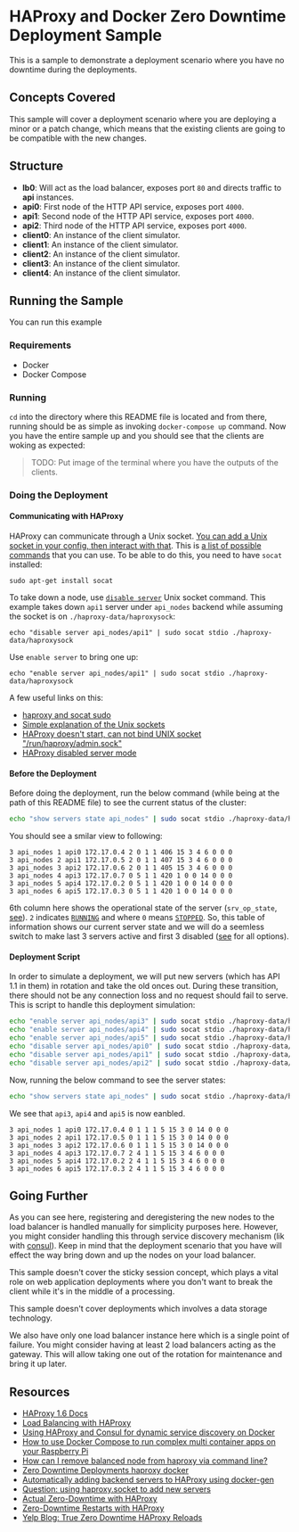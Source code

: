 # HAProxy and Docker Zero Downtime Deployment Sample

This is a sample to demonstrate a deployment scenario where you have no downtime during the deployments.

## Concepts Covered

This sample will cover a deployment scenario where you are deploying a minor or a patch change, which means that the existing clients are going to be compatible with the new changes.

## Structure

 - **lb0**: Will act as the load balancer, exposes port `80` and directs traffic to **api** instances.
 - **api0**: First node of the HTTP API service, exposes port `4000`.
 - **api1**: Second node of the HTTP API service, exposes port `4000`.
 - **api2**: Third node of the HTTP API service, exposes port `4000`.
 - **client0**: An instance of the client simulator.
 - **client1**: An instance of the client simulator.
 - **client2**: An instance of the client simulator.
 - **client3**: An instance of the client simulator.
 - **client4**: An instance of the client simulator.
 
## Running the Sample

You can run this example 

### Requirements

 - Docker
 - Docker Compose

### Running

`cd` into the directory where this README file is located and from there, running should be as simple as invoking `docker-compose up` command. Now you have the entire sample up and you should see that the clients are woking as expected:

> TODO: Put image of the terminal where you have the outputs of the clients.

### Doing the Deployment 

#### Communicating with HAProxy

HAProxy can communicate through a Unix socket. [You can add a Unix socket in your config, then interact with that](http://serverfault.com/a/249336). This is [a list of possible commands](http://cbonte.github.io/haproxy-dconv/configuration-1.5.html#9.2) that you can use. To be able to do this, you need to have `socat` installed:

```
sudo apt-get install socat
```

To take down a node, use [`disable server`](http://cbonte.github.io/haproxy-dconv/configuration-1.5.html#9.2-disable%20server) Unix socket command. This example takes down `api1` server under `api_nodes` backend while assuming the socket is on `./haproxy-data/haproxysock`:

```
echo "disable server api_nodes/api1" | sudo socat stdio ./haproxy-data/haproxysock
``` 

Use `enable server` to bring one up:

```
echo "enable server api_nodes/api1" | sudo socat stdio ./haproxy-data/haproxysock
``` 

A few useful links on this:

 - [haproxy and socat sudo](http://serverfault.com/questions/509934/haproxy-and-socat-sudo)
 - [Simple explanation of the Unix sockets](http://programmers.stackexchange.com/a/135972/22417)
 - [HAProxy doesn't start, can not bind UNIX socket "/run/haproxy/admin.sock"](http://stackoverflow.com/questions/30101075/haproxy-doesnt-start-can-not-bind-unix-socket-run-haproxy-admin-sock)
 - [HAProxy disabled server mode](https://cbonte.github.io/haproxy-dconv/configuration-1.5.html#5.2-disabled)

#### Before the Deployment

Before doing the deployment, run the below command (while being at the path of this README file) to see the current status of the cluster:

```bash
echo "show servers state api_nodes" | sudo socat stdio ./haproxy-data/haproxysock
```

You should see a smilar view to following:

```
3 api_nodes 1 api0 172.17.0.4 2 0 1 1 406 15 3 4 6 0 0 0
3 api_nodes 2 api1 172.17.0.5 2 0 1 1 407 15 3 4 6 0 0 0
3 api_nodes 3 api2 172.17.0.6 2 0 1 1 405 15 3 4 6 0 0 0
3 api_nodes 4 api3 172.17.0.7 0 5 1 1 420 1 0 0 14 0 0 0
3 api_nodes 5 api4 172.17.0.2 0 5 1 1 420 1 0 0 14 0 0 0
3 api_nodes 6 api5 172.17.0.3 0 5 1 1 420 1 0 0 14 0 0 0
```

6th column here shows the operational state of the server (`srv_op_state`, [see](http://www.haproxy.org/download/1.6/doc/management.txt)). `2` indicates [`RUNNING`](https://github.com/haproxy/haproxy/blob/v1.6.0/include/types/server.h#L50) and where `0` means [`STOPPED`](https://github.com/haproxy/haproxy/blob/v1.6.0/include/types/server.h#L48). So, this table of information shows our current server state and we will do a seemless switch to make last 3 servers active and first 3 disabled ([see](https://github.com/haproxy/haproxy/blob/v1.6.0/include/types/server.h#L47-L52) for all options).

#### Deployment Script

In order to simulate a deployment, we will put new servers (which has API 1.1 in them) in rotation and take the old onces out. During these transition, there should not be any connection loss and no request should fail to serve. This is script to handle this deployment simulation:

```bash
echo "enable server api_nodes/api3" | sudo socat stdio ./haproxy-data/haproxysock && \
echo "enable server api_nodes/api4" | sudo socat stdio ./haproxy-data/haproxysock && \
echo "enable server api_nodes/api5" | sudo socat stdio ./haproxy-data/haproxysock && \
echo "disable server api_nodes/api0" | sudo socat stdio ./haproxy-data/haproxysock && \
echo "disable server api_nodes/api1" | sudo socat stdio ./haproxy-data/haproxysock && \
echo "disable server api_nodes/api2" | sudo socat stdio ./haproxy-data/haproxysock
```

Now, running the below command to see the server states:

```bash
echo "show servers state api_nodes" | sudo socat stdio ./haproxy-data/haproxysock
```

We see that `api3`, `api4` and `api5` is now eanbled.

```
3 api_nodes 1 api0 172.17.0.4 0 1 1 1 5 15 3 0 14 0 0 0
3 api_nodes 2 api1 172.17.0.5 0 1 1 1 5 15 3 0 14 0 0 0
3 api_nodes 3 api2 172.17.0.6 0 1 1 1 5 15 3 0 14 0 0 0
3 api_nodes 4 api3 172.17.0.7 2 4 1 1 5 15 3 4 6 0 0 0
3 api_nodes 5 api4 172.17.0.2 2 4 1 1 5 15 3 4 6 0 0 0
3 api_nodes 6 api5 172.17.0.3 2 4 1 1 5 15 3 4 6 0 0 0
```

## Going Further

As you can see here, registering and deregistering the new nodes to the load balancer is handled manually for simplicity purposes here. However, you might consider handling this through service discovery mechanism (lik with [consul](https://www.consul.io/)). Keep in mind that the deployment scenario that you have will effect the way bring down and up the nodes on your load balancer.

This sample doesn't cover the sticky session concept, which plays a vital role on web application deployments where you don't want to break the client while it's in the middle of a processing.

This sample doesn't cover deployments which involves a data storage technology.

We also have only one load balancer instance here which is a single point of failure. You might consider having at least 2 load balancers acting as the gateway. This will allow taking one out of the rotation for maintenance and bring it up later.

## Resources

 - [HAProxy 1.6 Docs](http://www.haproxy.org/download/1.6/doc/management.txt)
 - [Load Balancing with HAProxy](https://serversforhackers.com/load-balancing-with-haproxy)
 - [Using HAProxy and Consul for dynamic service discovery on Docker‏](http://sirile.github.io/2015/05/18/using-haproxy-and-consul-for-dynamic-service-discovery-on-docker.html)
 - [How to use Docker Compose to run complex multi container apps on your Raspberry Pi‏](http://blog.hypriot.com/post/docker-compose-nodejs-haproxy/)
 - [How can I remove balanced node from haproxy via command line?](http://serverfault.com/questions/249316/how-can-i-remove-balanced-node-from-haproxy-via-command-line)
 - [Zero Downtime Deployments haproxy docker‏](https://docs.quay.io/solution/zero-downtime-deployments.html)
 - [Automatically adding backend servers to HAProxy using docker-gen](https://dockify.io/haproxy-scale-automatically/)
 - [Question: using haproxy.socket to add new servers](http://haproxy.formilux.narkive.com/1OibZABp/using-haproxy-socket-to-add-new-servers)
 - [Actual Zero-Downtime with HAProxy](https://medium.com/@Drew_Stokes/actual-zero-downtime-with-haproxy-18318578fde6#.k1bx8sruu)
 - [Zero-Downtime Restarts with HAProxy](https://www.igvita.com/2008/12/02/zero-downtime-restarts-with-haproxy/)
 - [Yelp Blog: True Zero Downtime HAProxy Reloads](http://engineeringblog.yelp.com/2015/04/true-zero-downtime-haproxy-reloads.html)